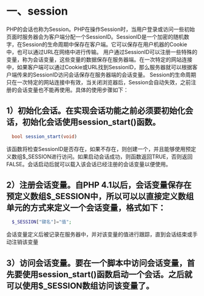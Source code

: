 # 一、session 
  PHP的会话也称为Session。PHP在操作Session时，当用户登录或访问一些初始页面时服务器会为客户端分配一个SessionID。SessionID是一个加密的随机数字，在Session的生命周期中保存在客户端。它可以保存在用户机器的Cookie中，也可以通过URL在网络中进行传输。
  用户通过SessionID可以注册一些特殊的变量，称为会话变量，这些变量的数据保存在服务器端。在一次特定的网站连接中，如果客户端可以通过Cookie或URL找到SessionID，那么服务器就可以根据客户端传来的SessionID访问会话保存在服务器端的会话变量。
  Session的生命周期只在一次特定的网站连接中有效，当关闭浏览器后，Session会自动失效，之前注册的会话变量也不能再使用。具体的使用步骤如下：
## 1）初始化会话。在实现会话功能之前必须要初始化会话，初始化会话使用session_start()函数。
```php
  bool session_start(void)
```
  该函数将检查SessionID是否存在，如果不存在，则创建一个，并且能够使用预定义数组$_SESSION进行访问。如果启动会话成功，则函数返回TRUE，否则返回FALSE。会话启动后就可以载入该会话已经注册的会话变量以便使用。
## 2）注册会话变量。自PHP 4.1以后，会话变量保存在预定义数组$_SESSION中，所以可以以直接定义数组单元的方式来定义一个会话变量，格式如下：
```php
  $_SESSION["键名"]="值";
```
  会话变量定义后被记录在服务器中，并对该变量的值进行跟踪，直到会话结束或手动注销该变量
## 3）访问会话变量。要在一个脚本中访问会话变量，首先要使用session_start()函数启动一个会话。之后就可以使用$_SESSION数组访问该变量了。

